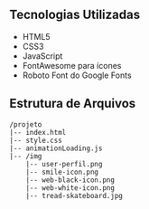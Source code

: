 ## Tecnologias Utilizadas

- HTML5
- CSS3
- JavaScript
- FontAwesome para ícones
- Roboto Font do Google Fonts

## Estrutura de Arquivos

```plaintext
/projeto
|-- index.html
|-- style.css
|-- animationLoading.js
|-- /img
    |-- user-perfil.png
    |-- smile-icon.png
    |-- web-black-icon.png
    |-- web-white-icon.png
    |-- tread-skateboard.jpg
```